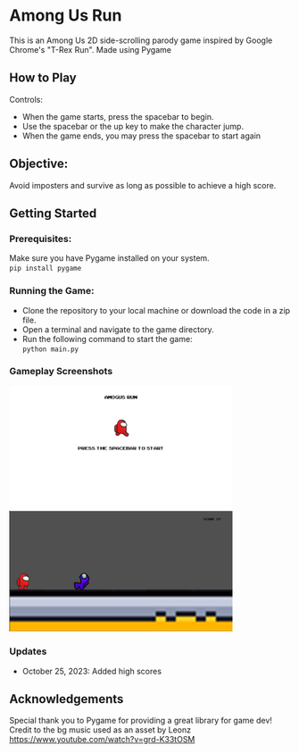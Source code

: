 # Among Us Run
This is an Among Us 2D side-scrolling parody game inspired by Google Chrome's "T-Rex Run". Made using Pygame

## How to Play
Controls:
- When the game starts, press the spacebar to begin.
- Use the spacebar or the up key to make the character jump.
- When the game ends, you may press the spacebar to start again

## Objective:
Avoid imposters and survive as long as possible to achieve a high score.

## Getting Started

### Prerequisites:

Make sure you have Pygame installed on your system. </br>
`pip install pygame`

### Running the Game:
- Clone the repository to your local machine or download the code in a zip file.
- Open a terminal and navigate to the game directory.
- Run the following command to start the game: </br>
`python main.py`

### Gameplay Screenshots
<img src="/repo_images/menusc.JPG" alt="Alt Text" style="width:400px;">
<img src="/repo_images/screenshot.JPG" alt="Alt Text" style="width:400px;">

### Updates
- October 25, 2023: Added high scores

## Acknowledgements
Special thank you to Pygame for providing a great library for game dev!
Credit to the bg music used as an asset by Leonz https://www.youtube.com/watch?v=grd-K33tOSM
